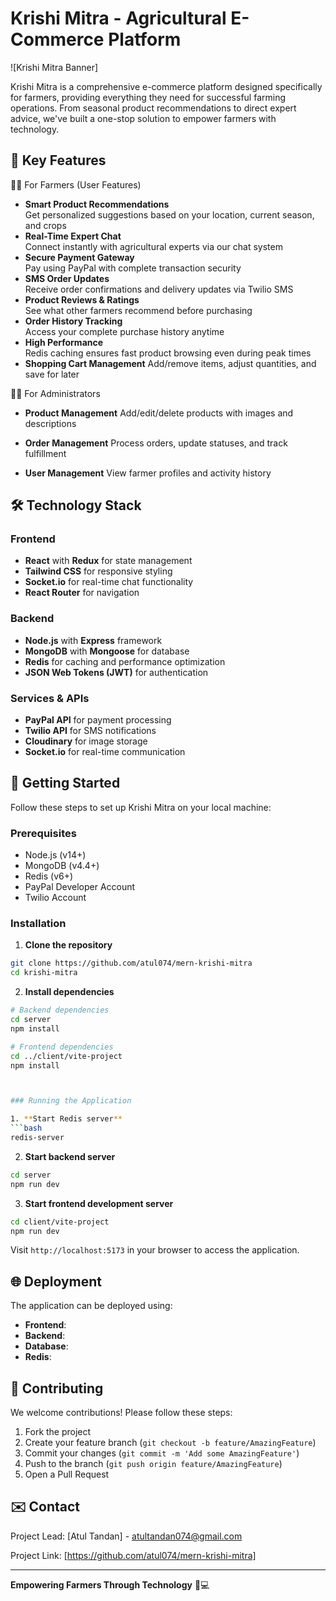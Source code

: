 # Krishi Mitra - Agricultural E-Commerce Platform

![Krishi Mitra Banner]

Krishi Mitra is a comprehensive e-commerce platform designed specifically for farmers, providing everything they need for successful farming operations. From seasonal product recommendations to direct expert advice, we've built a one-stop solution to empower farmers with technology.

## 🌟 Key Features

👨‍🌾 For Farmers (User Features)

- **Smart Product Recommendations**  
  Get personalized suggestions based on your location, current season, and crops
- **Real-Time Expert Chat**  
  Connect instantly with agricultural experts via our chat system
- **Secure Payment Gateway**  
  Pay using PayPal with complete transaction security
- **SMS Order Updates**  
  Receive order confirmations and delivery updates via Twilio SMS
- **Product Reviews & Ratings**  
  See what other farmers recommend before purchasing
- **Order History Tracking**  
  Access your complete purchase history anytime
- **High Performance**  
  Redis caching ensures fast product browsing even during peak times
- **Shopping Cart Management**
Add/remove items, adjust quantities, and save for later

👨‍💼 For Administrators

- **Product Management**
Add/edit/delete products with images and descriptions

- **Order Management**
Process orders, update statuses, and track fulfillment

- **User Management**
View farmer profiles and activity history




## 🛠 Technology Stack

### Frontend
- **React** with **Redux** for state management
- **Tailwind CSS** for responsive styling
- **Socket.io** for real-time chat functionality
- **React Router** for navigation

### Backend
- **Node.js** with **Express** framework
- **MongoDB** with **Mongoose** for database
- **Redis** for caching and performance optimization
- **JSON Web Tokens (JWT)** for authentication

### Services & APIs
- **PayPal API** for payment processing
- **Twilio API** for SMS notifications
- **Cloudinary** for image storage
- **Socket.io** for real-time communication

## 🚀 Getting Started

Follow these steps to set up Krishi Mitra on your local machine:

### Prerequisites
- Node.js (v14+)
- MongoDB (v4.4+)
- Redis (v6+)
- PayPal Developer Account
- Twilio Account

### Installation

1. **Clone the repository**
```bash
git clone https://github.com/atul074/mern-krishi-mitra
cd krishi-mitra
```

2. **Install dependencies**
```bash
# Backend dependencies
cd server
npm install

# Frontend dependencies
cd ../client/vite-project
npm install



### Running the Application

1. **Start Redis server**
```bash
redis-server
```

2. **Start backend server**
```bash
cd server
npm run dev
```

3. **Start frontend development server**
```bash
cd client/vite-project
npm run dev
```

Visit `http://localhost:5173` in your browser to access the application.


## 🌐 Deployment

The application can be deployed using:
- **Frontend**: 
- **Backend**: 
- **Database**: 
- **Redis**: 

## 🤝 Contributing

We welcome contributions! Please follow these steps:

1. Fork the project
2. Create your feature branch (`git checkout -b feature/AmazingFeature`)
3. Commit your changes (`git commit -m 'Add some AmazingFeature'`)
4. Push to the branch (`git push origin feature/AmazingFeature`)
5. Open a Pull Request



## ✉️ Contact

Project Lead: [Atul Tandan] - atultandan074@gmail.com

Project Link: [https://github.com/atul074/mern-krishi-mitra]

---

**Empowering Farmers Through Technology** 🌱💻